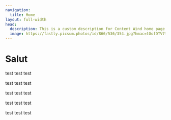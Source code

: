 ```yaml
---
navigation:
  title: Home
layout: full-width
head:
  description: This is a custom description for Content Wind home page.
  image: https://fastly.picsum.photos/id/866/536/354.jpg?hmac=tGofDTV7tl2rprappPzKFiZ9vDh5MKj39oa2D--gqhA
---
```


# Salut


test test test

test test test


test test test


test test test

test test test
